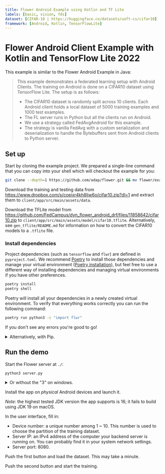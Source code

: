 ```yaml
---
title: Flower Android Example using Kotlin and TF Lite
labels: [basic, vision, fds]
dataset: [CIFAR-10 | https://huggingface.co/datasets/uoft-cs/cifar10]
framework: [Android, Kotlin, TensorFlowLite]
---
```


# Flower Android Client Example with Kotlin and TensorFlow Lite 2022

This example is similar to the Flower Android Example in Java:

> This example demonstrates a federated learning setup with Android Clients. The training on Android is done on a CIFAR10 dataset using TensorFlow Lite. The setup is as follows:
>
> - The CIFAR10 dataset is randomly split across 10 clients. Each Android client holds a local dataset of 5000 training examples and 1000 test examples.
> - The FL server runs in Python but all the clients run on Android.
> - We use a strategy called FedAvgAndroid for this example.
> - The strategy is vanilla FedAvg with a custom serialization and deserialization to handle the Bytebuffers sent from Android clients to Python server.

## Set up

Start by cloning the example project. We prepared a single-line command that you can copy into your shell which will checkout the example for you:

```sh
git clone --depth=1 https://github.com/adap/flower.git && mv flower/examples/android-kotlin . && rm -rf flower && cd android-kotlin
```

Download the training and testing data from <https://www.dropbox.com/s/coeixr4kh8ljw6o/cifar10.zip?dl=1> and extract them to `client/app/src/main/assets/data`.

Download the TFLite model from <https://github.com/FedCampus/dyn_flower_android_drf/files/11858642/cifar10.zip> to `client/app/src/main/assets/model/cifar10.tflite`.
Alternatively, see `gen_tflite/README.md` for information on how to convert the CIFAR10 models to a `.tflite` file.

### Install dependencies

Project dependencies (such as `tensorflow` and `flwr`) are defined in `pyproject.toml`. We recommend [Poetry](https://python-poetry.org/docs/) to install those dependencies and manage your virtual environment ([Poetry installation](https://python-poetry.org/docs/#installation)), but feel free to use a different way of installing dependencies and managing virtual environments if you have other preferences.

```sh
poetry install
poetry shell
```

Poetry will install all your dependencies in a newly created virtual environment. To verify that everything works correctly you can run the following command:

```sh
poetry run python3 -c "import flwr"
```

If you don't see any errors you're good to go!

<details>
<summary>Alternatively, with Pip.</summary>

```sh
python3 -m pip install -r requirements.txt
```

</details>

## Run the demo

Start the Flower server at `./`:

```sh
python3 server.py
```

<details>
<summary>Or without the "3" on windows.</summary>

```sh
python server.py
```

</details>

Install the app on *physical* Android devices and launch it.

<!-- TODO: APK. -->

*Note*: the highest tested JDK version the app supports is 16; it fails to build using JDK 19 on macOS.

In the user interface, fill in:

- Device number: a unique number among 1 ~ 10.
  This number is used to choose the partition of the training dataset.
- Server IP: an IPv4 address of the computer your backend server is running on. You can probably find it in your system network settings.
- Server port: 8080.

Push the first button and load the dataset. This may take a minute.

Push the second button and start the training.
